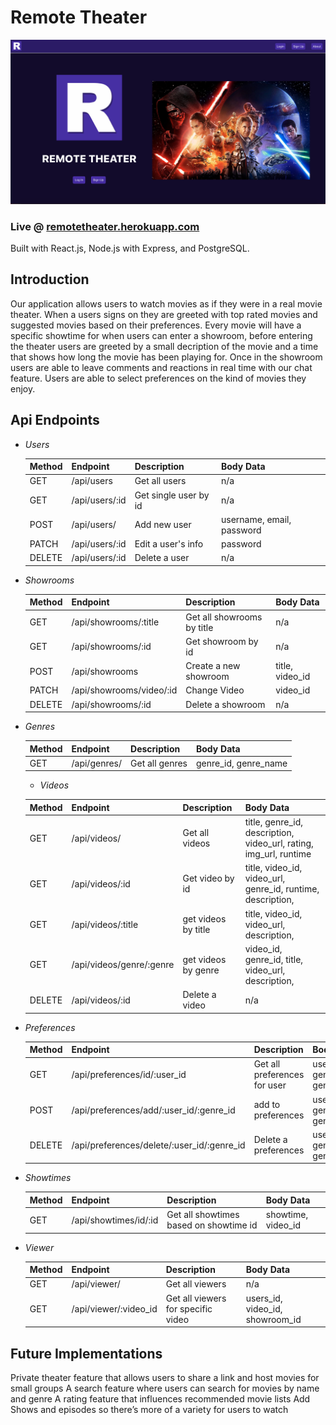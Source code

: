 # Remote Theater

![Alt Text](./website_screenshot.png)

### Live @ [remotetheater.herokuapp.com](https://remotetheater.herokuapp.com/)

Built with React.js, Node.js with Express, and PostgreSQL.

## Introduction

Our application allows users to watch movies as if they were in a real movie theater. When a users signs on they are greeted with top rated movies and suggested movies based on their preferences. Every movie will have a specific showtime for when users can enter a showroom, before entering the theater users are greeted by a small decription of the movie and a time that shows how long the movie has been playing for. Once in the showroom users are able to leave comments and reactions in real time with our chat feature. Users are able to select preferences on the kind of movies they enjoy.

## Api Endpoints
- *Users*

  | Method | Endpoint     | Description           | Body Data                |
  | ------ | ------------ | --------------------- | ------------------------ |
  | GET    | /api/users     | Get all users         | n/a                      |
  | GET    | /api/users/:id | Get single user by id | n/a                      |
  | POST   | /api/users/    | Add new user          | username, email, password |
  | PATCH  | /api/users/:id | Edit a user's info    | password |
  | DELETE | /api/users/:id | Delete a user         | n/a                      |

- *Showrooms*

  | Method | Endpoint  | Description    | Body Data    |
  | ------ | --------- | -------------- | ------------ |
  | GET    | /api/showrooms/:title | Get all showrooms by title | n/a          |
  | GET    | /api/showrooms/:id | Get showroom by id | n/a |
  | POST   |/api/showrooms | Create a new showroom  | title, video_id  |
  | PATCH  | /api/showrooms/video/:id | Change Video | video_id |
  | DELETE | /api/showrooms/:id | Delete a showroom | n/a |

- *Genres*

  | Method | Endpoint  | Description    | Body Data    |
  | ------ | --------- | -------------- | ------------ |
  | GET    | /api/genres/ | Get all genres | genre_id, genre_name  |

  - *Videos*

  | Method | Endpoint  | Description    | Body Data    |
  | ------ | --------- | -------------- | ------------ |
  | GET    | /api/videos/| Get all videos| title, genre_id, description, video_url, rating, img_url, runtime|
  | GET    | /api/videos/:id | Get video by id | title, video_id, video_url, genre_id, runtime, description, |
  | GET    | /api/videos/:title | get videos by title | title, video_id, video_url, description,  |
  | GET    | /api/videos/genre/:genre | get videos by genre | video_id, genre_id, title, video_url, description, |
  | DELETE | /api/videos/:id | Delete a video | n/a |

- *Preferences*

  | Method | Endpoint    | Description     | Body Data    |
  | ------ | ---------   | --------------  | ------------ |
  | GET    | /api/preferences/id/:user_id | Get all preferences for user  | user_id, genre_id, genre_name |
  | POST   | /api/preferences/add/:user_id/:genre_id | add to preferences | user_id, genre_id, genre_name |
  | DELETE | /api/preferences/delete/:user_id/:genre_id | Delete a preferences | user_id, genre_id, genre_name |

- *Showtimes*

  | Method | Endpoint    | Description     | Body Data    |
  | ------ | ---------   | --------------  | ------------ |
  | GET    | /api/showtimes/id/:id | Get all showtimes based on showtime id | showtime, video_id |

- *Viewer*

  | Method | Endpoint    | Description     | Body Data    |
  | ------ | ---------   | --------------  | ------------ |
  | GET    | /api/viewer/ | Get all viewers | n/a |
  | GET    | /api/viewer/:video_id | Get all viewers for specific video | users_id, video_id, showroom_id |


## Future Implementations
Private theater feature that allows users to share a link and host movies for small groups
A search feature where users can search for movies by name and genre
A rating feature that influences recommended movie lists
Add Shows and episodes so there’s more of a variety for users to watch
